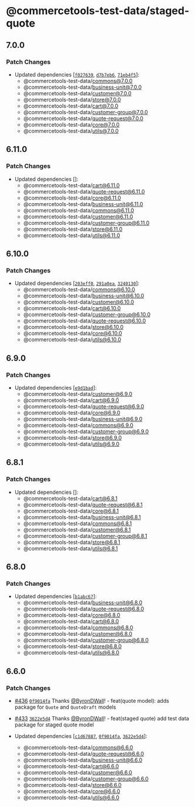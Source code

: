 # @commercetools-test-data/staged-quote

## 7.0.0

### Patch Changes

- Updated dependencies [[`f027639`](https://github.com/commercetools/test-data/commit/f027639045374709b64259584986ea4ae9e1be5b), [`d7b7eb6`](https://github.com/commercetools/test-data/commit/d7b7eb6e2bf3daff60ea60d07d48252252999923), [`71eb4f5`](https://github.com/commercetools/test-data/commit/71eb4f5c020f86cee129ed477ad6386f15049fdf)]:
  - @commercetools-test-data/commons@7.0.0
  - @commercetools-test-data/business-unit@7.0.0
  - @commercetools-test-data/customer@7.0.0
  - @commercetools-test-data/store@7.0.0
  - @commercetools-test-data/cart@7.0.0
  - @commercetools-test-data/customer-group@7.0.0
  - @commercetools-test-data/quote-request@7.0.0
  - @commercetools-test-data/core@7.0.0
  - @commercetools-test-data/utils@7.0.0

## 6.11.0

### Patch Changes

- Updated dependencies []:
  - @commercetools-test-data/cart@6.11.0
  - @commercetools-test-data/quote-request@6.11.0
  - @commercetools-test-data/core@6.11.0
  - @commercetools-test-data/business-unit@6.11.0
  - @commercetools-test-data/commons@6.11.0
  - @commercetools-test-data/customer@6.11.0
  - @commercetools-test-data/customer-group@6.11.0
  - @commercetools-test-data/store@6.11.0
  - @commercetools-test-data/utils@6.11.0

## 6.10.0

### Patch Changes

- Updated dependencies [[`203eff0`](https://github.com/commercetools/test-data/commit/203eff051df03eff3b4f125e281890d0c2db9fd7), [`291a0ea`](https://github.com/commercetools/test-data/commit/291a0ea234dd56947f119c741ca5ac0815533cb4), [`3240130`](https://github.com/commercetools/test-data/commit/3240130bea9a13c419c66128eb64117b8b19cfc0)]:
  - @commercetools-test-data/commons@6.10.0
  - @commercetools-test-data/business-unit@6.10.0
  - @commercetools-test-data/customer@6.10.0
  - @commercetools-test-data/cart@6.10.0
  - @commercetools-test-data/customer-group@6.10.0
  - @commercetools-test-data/quote-request@6.10.0
  - @commercetools-test-data/store@6.10.0
  - @commercetools-test-data/core@6.10.0
  - @commercetools-test-data/utils@6.10.0

## 6.9.0

### Patch Changes

- Updated dependencies [[`e9d1bad`](https://github.com/commercetools/test-data/commit/e9d1bad2ef9dd7be2e2a8c026baa92bae5e3c1cf)]:
  - @commercetools-test-data/customer@6.9.0
  - @commercetools-test-data/cart@6.9.0
  - @commercetools-test-data/quote-request@6.9.0
  - @commercetools-test-data/core@6.9.0
  - @commercetools-test-data/business-unit@6.9.0
  - @commercetools-test-data/commons@6.9.0
  - @commercetools-test-data/customer-group@6.9.0
  - @commercetools-test-data/store@6.9.0
  - @commercetools-test-data/utils@6.9.0

## 6.8.1

### Patch Changes

- Updated dependencies []:
  - @commercetools-test-data/cart@6.8.1
  - @commercetools-test-data/quote-request@6.8.1
  - @commercetools-test-data/core@6.8.1
  - @commercetools-test-data/business-unit@6.8.1
  - @commercetools-test-data/commons@6.8.1
  - @commercetools-test-data/customer@6.8.1
  - @commercetools-test-data/customer-group@6.8.1
  - @commercetools-test-data/store@6.8.1
  - @commercetools-test-data/utils@6.8.1

## 6.8.0

### Patch Changes

- Updated dependencies [[`b1abc67`](https://github.com/commercetools/test-data/commit/b1abc67a77a5f3567ce88577e6340cbea9db6565)]:
  - @commercetools-test-data/business-unit@6.8.0
  - @commercetools-test-data/quote-request@6.8.0
  - @commercetools-test-data/core@6.8.0
  - @commercetools-test-data/cart@6.8.0
  - @commercetools-test-data/commons@6.8.0
  - @commercetools-test-data/customer@6.8.0
  - @commercetools-test-data/customer-group@6.8.0
  - @commercetools-test-data/store@6.8.0
  - @commercetools-test-data/utils@6.8.0

## 6.6.0

### Patch Changes

- [#436](https://github.com/commercetools/test-data/pull/436) [`0f9014fa`](https://github.com/commercetools/test-data/commit/0f9014fa7f1f29427ddf6d836560bcbf5772fe6f) Thanks [@ByronDWall](https://github.com/ByronDWall)! - feat(quote model): adds package for `Quote` and `QuoteDraft` models

- [#433](https://github.com/commercetools/test-data/pull/433) [`3622e5d4`](https://github.com/commercetools/test-data/commit/3622e5d485a05a4b394b4a4035ae3309dc06aad3) Thanks [@ByronDWall](https://github.com/ByronDWall)! - feat(staged quote) add test data package for staged quote model

- Updated dependencies [[`c1d67887`](https://github.com/commercetools/test-data/commit/c1d678873faeb4de4f995fb705b67b5633748562), [`0f9014fa`](https://github.com/commercetools/test-data/commit/0f9014fa7f1f29427ddf6d836560bcbf5772fe6f), [`3622e5d4`](https://github.com/commercetools/test-data/commit/3622e5d485a05a4b394b4a4035ae3309dc06aad3)]:
  - @commercetools-test-data/commons@6.6.0
  - @commercetools-test-data/quote-request@6.6.0
  - @commercetools-test-data/business-unit@6.6.0
  - @commercetools-test-data/cart@6.6.0
  - @commercetools-test-data/customer@6.6.0
  - @commercetools-test-data/customer-group@6.6.0
  - @commercetools-test-data/store@6.6.0
  - @commercetools-test-data/core@6.6.0
  - @commercetools-test-data/utils@6.6.0
